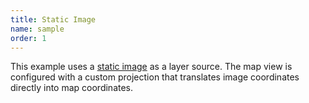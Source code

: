 ```yaml
---
title: Static Image
name: sample
order: 1
---
```


This example uses a [static image](/components/image-static/overivew) as a layer source. The map view is configured with a custom projection that translates image coordinates directly into map coordinates.